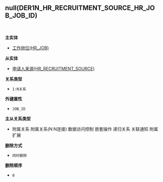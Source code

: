 ## null(DER1N_HR_RECRUITMENT_SOURCE_HR_JOB_JOB_ID) <!-- {docsify-ignore-all} -->



<br>
<p class="panel-title"><b>主实体</b></p>

* [工作岗位(HR_JOB)](module/hr/hr_job)

<p class="panel-title"><b>从实体</b></p>

* [申请人来源(HR_RECRUITMENT_SOURCE)](module/hr/hr_recruitment_source)

<p class="panel-title"><b>关系类型</b></p>

* `1:N关系`

<p class="panel-title"><b>外键属性</b></p>

* `JOB_ID`

<p class="panel-title"><b>主从关系类型</b></p>

* <i class="fa fa-square"/></i> 附属关系 <i class="fa fa-square"/></i> 附属关系(N:N连接) <i class="fa fa-square"/></i> 数据访问控制 <i class="fa fa-square"/></i> 嵌套操作 <i class="fa fa-square"/></i> 递归关系 <i class="fa fa-square"/></i> 关联通知 <i class="fa fa-square"/></i> 附属扩展

<p class="panel-title"><b>删除方式</b></p>

* `同时删除`

<p class="panel-title"><b>删除顺序</b></p>

* `0`
